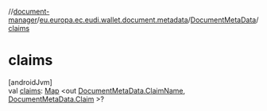 //[document-manager](../../../index.md)/[eu.europa.ec.eudi.wallet.document.metadata](../index.md)/[DocumentMetaData](index.md)/[claims](claims.md)

# claims

[androidJvm]\
val [claims](claims.md): [Map](https://kotlinlang.org/api/latest/jvm/stdlib/kotlin.collections/-map/index.html)
&lt;out [DocumentMetaData.ClaimName](-claim-name/index.md), [DocumentMetaData.Claim](-claim/index.md)
&gt;?
